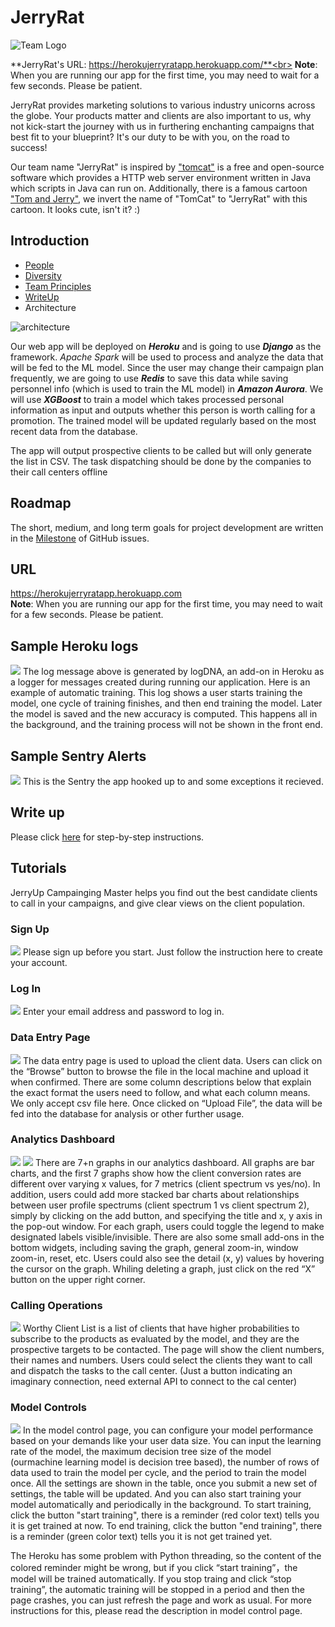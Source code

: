 # JerryRat

![Team Logo](docs/imgs/logo.png)

**JerryRat's URL: https://herokujerryratapp.herokuapp.com/**<br>
**Note**: When you are running our app for the first time, you may need to wait for a few seconds. Please be patient.

JerryRat provides marketing solutions to various industry unicorns across the globe. Your products matter and clients are also important to us, why not kick-start the journey with us in furthering enchanting campaigns that best fit to your blueprint? It's our duty to be with you, on the road to success! 

Our team name "JerryRat" is inspired by ["tomcat"](https://en.wikipedia.org/wiki/Apache_Tomcat) is a free and open-source software which provides a HTTP web server environment written in Java which scripts in Java can run on. Additionally, there is a famous cartoon ["Tom and Jerry"](https://en.wikipedia.org/wiki/Tom_and_Jerry), we invert the name of "TomCat" to "JerryRat" with this cartoon. It looks cute, isn't it? :)

Introduction
---

- [People](./docs/team/)
- [Diversity](./docs/diversity.md)
- [Team Principles](./docs/team_principles.md)
- [WriteUp](./docs/Final_Software_Writeup.md)
- Architecture

<img src=".\docs\imgs\architecture.png" alt="architecture"  />

Our web app will be deployed on ***Heroku*** and is going to use ***Django*** as the framework. *Apache Spark* will be used to process and analyze the data that will be fed to the ML model. Since the user may change their campaign plan frequently, we are going to use ***Redis*** to save this data while saving personnel info (which is used to train the ML model) in ***Amazon Aurora***. We will use ***XGBoost*** to train a model which takes processed personal information as input and outputs whether this person is worth calling for a promotion. The trained model will be updated regularly based on the most recent data from the database. 

The app will output prospective clients to be called but will only generate the list in CSV. The task dispatching should be done by the companies to their call centers offline

Roadmap
---

The short, medium, and long term goals for project development are written in the [Milestone](https://github.com/dcsil/jerryrat/milestones) of GitHub issues.

URL
---
https://herokujerryratapp.herokuapp.com<br>
**Note**: When you are running our app for the first time, you may need to wait for a few seconds. Please be patient.

Sample Heroku logs
---
<img src="docs/imgs/background_training_log.png" size="50%" />
The log message above is generated by logDNA, an add-on in Heroku as a logger for messages created during running our application. Here is an example of automatic training. This log shows a user starts training the model, one cycle of training finishes, and then end training the model. Later the model is saved and the new accuracy is computed. This happens all in the background, and the training process will not be shown in the front end.

Sample Sentry Alerts
---
<img src="docs/imgs/Sentry.JPG" size="50%" />
This is the Sentry the app hooked up to and some exceptions it recieved.

Write up
---
Please click [here](./docs/Final_Software_Writeup.md) for step-by-step instructions.

Tutorials
---
JerryUp Campainging Master helps you find out the best candidate clients to call in your campaigns, and give clear views on the client population.

### Sign Up
<img src="docs/imgs/signup.png" size="50%" />
Please sign up before you start. Just follow the instruction here to create your account.

### Log In
<img src="docs/imgs/login.png" size="50%" />
Enter your email address and password to log in.

### Data Entry Page
<img src="docs/imgs/data entry page.png" size="50%" />
The data entry page is used to upload the client data. Users can click on the “Browse” button to browse the file in the local machine and upload it when confirmed. There are some column descriptions below that explain the exact format the users need to follow, and what each column means. We only accept csv file here. Once clicked on “Upload File”, the data will be fed into the database for analysis or other further usage.

### Analytics Dashboard
<img src="docs/imgs/analytics dashboard 1.png" size="50%" />
<img src="docs/imgs/analytics dashboard 2.png" size="50%" />
There are 7+n graphs in our analytics dashboard. All graphs are bar charts, and the first 7 graphs show how the client conversion rates are different over varying x values, for 7 metrics (client spectrum vs yes/no). In addition, users could add more stacked bar charts about relationships between user profile spectrums (client spectrum 1 vs client spectrum 2), simply by clicking on the add button, and specifying the title and x, y axis in the pop-out window. For each graph, users could toggle the legend to make designated labels visible/invisible. There are also some small add-ons in the bottom widgets, including saving the graph, general zoom-in, window zoom-in, reset, etc. Users could also see the detail (x, y) values by hovering the cursor on the graph. Whiling deleting a graph, just click on the red “X” button on the upper right corner.

### Calling Operations
<img src="docs/imgs/calling operation.png" size="50%" />
Worthy Client List is a list of clients that have higher probabilities to subscribe to the products as evaluated by the model, and they are the prospective targets to be contacted. The page will show the client numbers, their names and numbers. Users could select the clients they want to call and dispatch the tasks to the call center. (Just a button indicating an imaginary connection, need external API to connect to the cal center)

### Model Controls
<img src="docs/imgs/model_control.png" size="50%" />
In the model control page, you can configure your model performance based on your demands like your user data size. You can input the learning rate of the model, the maximum decision tree size of the model (ourmachine learning model is decision tree based), the number of rows of data used to train the model per cycle, and the period to train the model once. All the settings are shown in the table, once you submit a new set of settings, the table will be updated. And you can also start training your model automatically and periodically in the background. To start training, click the button "start training", there is a reminder (red color text) tells you it is get trained at now. To end training, click the button "end training", there is a reminder (green color text) tells you it is not get trained yet. 

The Heroku has some problem with Python threading, so the content of the colored reminder might be wrong, but if you click “start training”，the model will be trained automatically. If you stop traing and click “stop training”, the automatic training will be stopped in a period and then the page crashes, you can just refresh the page and work as usual. For more instructions for this, please read the description in model control page.



